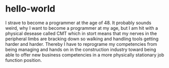 # hello-world
I strave to become a programmer at the age of 48. It probably sounds weird, why I want to become a programmer at my age, but I am hit with a physical desease called CMT which in stort means that my nerves in the peripheral limbs are bracking down so walking and handling tools getting harder and harder. Thereby I have to reprograme my competencies from being managing and hands on in the construction industry toward being able to offer new business competencies in a more physically stationary job function position.    
